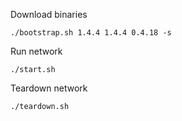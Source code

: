 
Download binaries
```
./bootstrap.sh 1.4.4 1.4.4 0.4.18 -s
```

Run network
```
./start.sh
```

Teardown network
```
./teardown.sh
```

